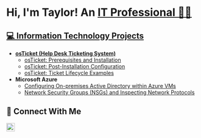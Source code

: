 <h1>Hi, I'm Taylor! An <a href="https://linkedin.com/in/taylor-stuckey">IT Professional 👩‍💻</h1>

<h2>💻 Information Technology Projects</h2>

- <b>osTicket (Help Desk Ticketing System)</b>
  - [osTicket: Prerequisites and Installation](https://github.com/taylorstuckey/osticket-prereqs)
  - [osTicket: Post-Installation Configuration](https://github.com/taylorstuckey/post-install-config)
  - [osTicket: Ticket Lifecycle Examples](https://github.com/taylorstuckey/ticket-lifecycle)
- <b>Microsoft Azure</b>
  - [Configuring On-premises Active Directory within Azure VMs](https://github.com/taylorstuckey/configure-ad)
  - [Network Security Groups (NSGs) and Inspecting Network Protocols](https://github.com/taylorstuckey/azure-network-protocols)

<h2>📲 Connect With Me</h2>

[<img align="left" alt="Taylor | LinkedIn" width="22px" src="https://cdn.jsdelivr.net/npm/simple-icons@v3/icons/linkedin.svg" />][linkedin]

[linkedin]: https://linkedin.com/in/taylor-stuckey
